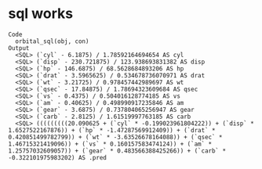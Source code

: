 # sql works

    Code
      orbital_sql(obj, con)
    Output
      <SQL> (`cyl` - 6.1875) / 1.78592164694654 AS cyl
      <SQL> (`disp` - 230.721875) / 123.938693831382 AS disp
      <SQL> (`hp` - 146.6875) / 68.5628684893206 AS hp
      <SQL> (`drat` - 3.5965625) / 0.534678736070971 AS drat
      <SQL> (`wt` - 3.21725) / 0.978457442989697 AS wt
      <SQL> (`qsec` - 17.84875) / 1.78694323609684 AS qsec
      <SQL> (`vs` - 0.4375) / 0.504016128774185 AS vs
      <SQL> (`am` - 0.40625) / 0.498990917235846 AS am
      <SQL> (`gear` - 3.6875) / 0.737804065256947 AS gear
      <SQL> (`carb` - 2.8125) / 1.61519997763185 AS carb
      <SQL> (((((((((20.090625 + (`cyl` * -0.199023961804222)) + (`disp` * 1.6527522167876)) + (`hp` * -1.47287569912409)) + (`drat` * 0.420851499782799)) + (`wt` * -3.63526678164088)) + (`qsec` * 1.46715321419096)) + (`vs` * 0.160157583474124)) + (`am` * 1.25757032609057)) + (`gear` * 0.483566388425266)) + (`carb` * -0.322101975983202) AS .pred

